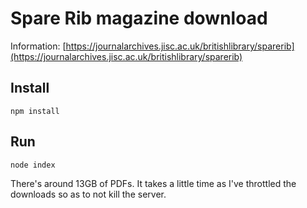 # Spare Rib magazine download

Information: [https://journalarchives.jisc.ac.uk/britishlibrary/sparerib](https://journalarchives.jisc.ac.uk/britishlibrary/sparerib)

## Install

`npm install`

## Run

`node index`

There's around 13GB of PDFs. It takes a little time as I've throttled the downloads so as to not kill the server.
